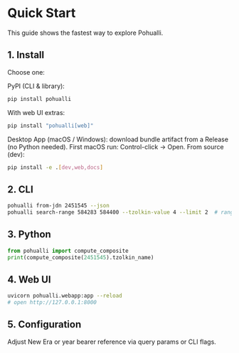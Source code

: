 # Quick Start

This guide shows the fastest way to explore Pohualli.

## 1. Install

Choose one:

PyPI (CLI & library):
```bash
pip install pohualli
```
With web UI extras:
```bash
pip install "pohualli[web]"
```
Desktop App (macOS / Windows): download bundle artifact from a Release (no Python needed). First macOS run: Control-click → Open.
From source (dev):
```bash
pip install -e .[dev,web,docs]
```

## 2. CLI

```bash
pohualli from-jdn 2451545 --json
pohualli search-range 584283 584400 --tzolkin-value 4 --limit 2  # range scan example
```

## 3. Python

```python
from pohualli import compute_composite
print(compute_composite(2451545).tzolkin_name)
```

## 4. Web UI

```bash
uvicorn pohualli.webapp:app --reload
# open http://127.0.0.1:8000
```

## 5. Configuration

Adjust New Era or year bearer reference via query params or CLI flags.
